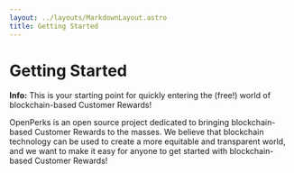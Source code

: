 ```yaml
---
layout: ../layouts/MarkdownLayout.astro
title: Getting Started
---
```


# Getting Started
<Notification type="info">
  <Icon pack="ion" name="information-circle-outline" />
  <p>
    <strong>Info:</strong> This is your starting point for quickly entering the (free!) world of blockchain-based Customer Rewards!
  </p>
</Notification>

OpenPerks is an open source project dedicated to bringing blockchain-based Customer Rewards to the masses. We believe that blockchain technology can be used to create a more equitable and transparent world, and we want to make it easy for anyone to get started with blockchain-based Customer Rewards!
